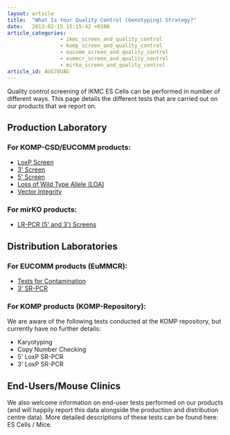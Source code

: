 ```yaml
---
layout: article
title:  "What Is Your Quality Control (Genotyping) Strategy?"
date:   2013-02-15 15:15:42 +0100
article_categories: 
                 - ikmc_screen_and_quality_control
                 - komp_screen_and_quality_control
                 - eucomm_screen_and_quality_control
                 - eummcr_screen_and_quality_control
                 - mirko_screen_and_quality_control
article_id: AUG78UAG
---
```


Quality control screening of IKMC ES Cells can be performed in number of different ways.  This page details the different tests that are carried out on our products that we report on.

Production Laboratory
------
### For KOMP-CSD/EUCOMM products:

* [LoxP Screen][link-loxp]
* [3' Screen][link-3-screen]
* [5' Screen][link-5-screen]
* [Loss of Wild Type Allele (LOA)][link-wildtype]
* [Vector Integrity][link-vector-integrity]

### For mirKO products:
* [LR-PCR (5' and 3') Screens][link-5-3-screen]

Distribution Laboratories
------
### For EUCOMM products (EuMMCR):

* [Tests for Contamination][link-contamination]
* [3' SR-PCR][link-3-pcr]

### For KOMP products (KOMP-Repository):

We are aware of the following tests conducted at the KOMP repository, but currently have no further details:

* Karyotyping
* Copy Number Checking
* 5' LoxP SR-PCR
* 3' LoxP SR-PCR

End-Users/Mouse Clinics
------
We also welcome information on end-user tests performed on our products (and will happily report this data alongside the production and distribution centre data). More detailed descriptions of these tests can be found here: ES Cells / Mice.

[link-loxp]: /2010/09/09/loxp-screen.html
[link-3-screen]: /2010/09/09/3-screen.html
[link-5-screen]: /2010/09/09/5-screen.html
[link-wildtype]: /2011/03/08/loss-of-wildtype-allele.html
[link-vector-integrity]: / 
[link-5-3-screen]: //2010/08/05/lr-pcr-5-3-screen.html
[link-contamination]: /2010/08/05/tests_for_contamination.html
[link-3-pcr]: /2010/08/05/3-sr-pcr.html